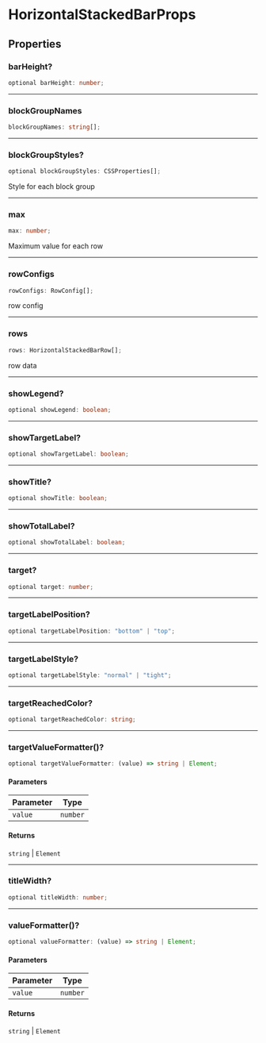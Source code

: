 # HorizontalStackedBarProps

## Properties

### barHeight?

```ts
optional barHeight: number;
```

---

### blockGroupNames

```ts
blockGroupNames: string[];
```

---

### blockGroupStyles?

```ts
optional blockGroupStyles: CSSProperties[];
```

Style for each block group

---

### max

```ts
max: number;
```

Maximum value for each row

---

### rowConfigs

```ts
rowConfigs: RowConfig[];
```

row config

---

### rows

```ts
rows: HorizontalStackedBarRow[];
```

row data

---

### showLegend?

```ts
optional showLegend: boolean;
```

---

### showTargetLabel?

```ts
optional showTargetLabel: boolean;
```

---

### showTitle?

```ts
optional showTitle: boolean;
```

---

### showTotalLabel?

```ts
optional showTotalLabel: boolean;
```

---

### target?

```ts
optional target: number;
```

---

### targetLabelPosition?

```ts
optional targetLabelPosition: "bottom" | "top";
```

---

### targetLabelStyle?

```ts
optional targetLabelStyle: "normal" | "tight";
```

---

### targetReachedColor?

```ts
optional targetReachedColor: string;
```

---

### targetValueFormatter()?

```ts
optional targetValueFormatter: (value) => string | Element;
```

#### Parameters

| Parameter | Type     |
| --------- | -------- |
| `value`   | `number` |

#### Returns

`string` \| `Element`

---

### titleWidth?

```ts
optional titleWidth: number;
```

---

### valueFormatter()?

```ts
optional valueFormatter: (value) => string | Element;
```

#### Parameters

| Parameter | Type     |
| --------- | -------- |
| `value`   | `number` |

#### Returns

`string` \| `Element`

